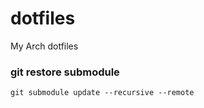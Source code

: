 # dotfiles
My Arch dotfiles


### git restore submodule

    git submodule update --recursive --remote
